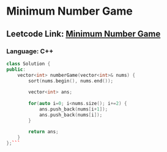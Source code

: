 # Minimum Number Game

## Leetcode Link: [Minimum Number Game](https://leetcode.com/problems/minimum-number-game/)
### Language: C++

```cpp
class Solution {
public:
    vector<int> numberGame(vector<int>& nums) {
        sort(nums.begin(), nums.end());
        
        vector<int> ans;
        
        for(auto i=0; i<nums.size(); i+=2) {
            ans.push_back(nums[i+1]);
            ans.push_back(nums[i]);
        }
        
        return ans;
    }
};```



